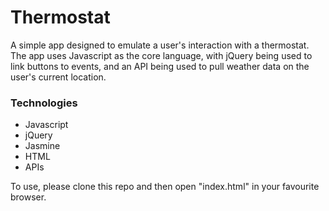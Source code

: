 # Thermostat

A simple app designed to emulate a user's interaction with a thermostat. The app uses Javascript as the core language, with jQuery being used to link buttons to events, and an API being used to pull weather data on the user's current location.

### Technologies
+ Javascript
+ jQuery
+ Jasmine
+ HTML
+ APIs

To use, please clone this repo and then open "index.html" in your favourite browser.
